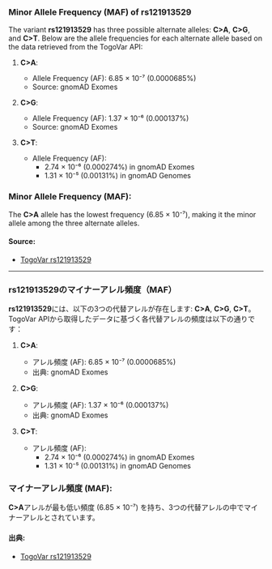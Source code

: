 ### Minor Allele Frequency (MAF) of rs121913529

The variant **rs121913529** has three possible alternate alleles: **C>A**, **C>G**, and **C>T**. Below are the allele frequencies for each alternate allele based on the data retrieved from the TogoVar API:

1. **C>A**:
   - Allele Frequency (AF): 6.85 × 10⁻⁷ (0.0000685%)
   - Source: gnomAD Exomes

2. **C>G**:
   - Allele Frequency (AF): 1.37 × 10⁻⁶ (0.000137%)
   - Source: gnomAD Exomes

3. **C>T**:
   - Allele Frequency (AF): 
     - 2.74 × 10⁻⁶ (0.000274%) in gnomAD Exomes
     - 1.31 × 10⁻⁵ (0.00131%) in gnomAD Genomes

### Minor Allele Frequency (MAF):
The **C>A** allele has the lowest frequency (6.85 × 10⁻⁷), making it the minor allele among the three alternate alleles.

#### Source:
- [TogoVar rs121913529](https://togovar.org)

---

### rs121913529のマイナーアレル頻度（MAF）

**rs121913529**には、以下の3つの代替アレルが存在します: **C>A**, **C>G**, **C>T**。TogoVar APIから取得したデータに基づく各代替アレルの頻度は以下の通りです：

1. **C>A**:
   - アレル頻度 (AF): 6.85 × 10⁻⁷ (0.0000685%)
   - 出典: gnomAD Exomes

2. **C>G**:
   - アレル頻度 (AF): 1.37 × 10⁻⁶ (0.000137%)
   - 出典: gnomAD Exomes

3. **C>T**:
   - アレル頻度 (AF): 
     - 2.74 × 10⁻⁶ (0.000274%) in gnomAD Exomes
     - 1.31 × 10⁻⁵ (0.00131%) in gnomAD Genomes

### マイナーアレル頻度 (MAF):
**C>A**アレルが最も低い頻度 (6.85 × 10⁻⁷) を持ち、3つの代替アレルの中でマイナーアレルとされています。

#### 出典:
- [TogoVar rs121913529](https://togovar.org)